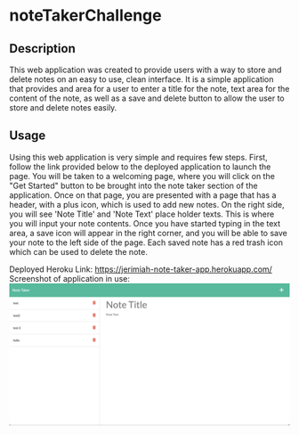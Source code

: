 # noteTakerChallenge

## Description

This web application was created to provide users with a way to store and delete notes on an easy to use, clean interface. It is a simple application that provides and area for a user to enter a title for the note, text area for the content of the note, as well as a save and delete button to allow the user to store and delete notes easily.

## Usage

Using this web application is very simple and requires few steps. First, follow the link provided below to the deployed application to launch the page. You will be taken to a welcoming page, where you will click on the "Get Started" button to be brought into the note taker section of the application. Once on that page, you are presented with a page that has a header, with a plus icon, which is used to add new notes. On the right side, you will see 'Note Title' and 'Note Text' place holder texts. This is where you will input your note contents. Once you have started typing in the text area, a save icon will appear in the right corner, and you will be able to save your note to the left side of the page. Each saved note has a red trash icon which can be used to delete the note.

Deployed Heroku Link: https://jerimiah-note-taker-app.herokuapp.com/
Screenshot of application in use: ![](images/Screen%20Shot%202022-11-30%20at%209.40.38%20AM.png)
